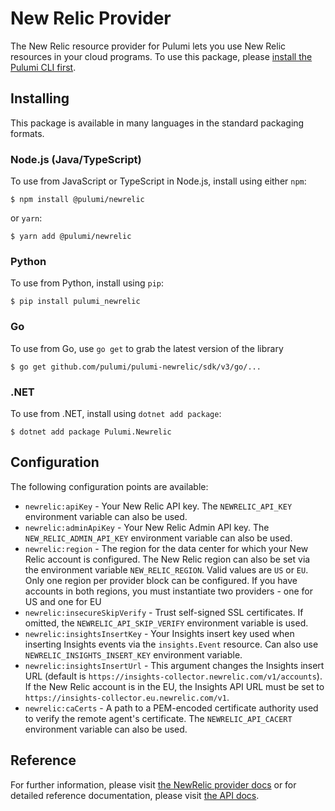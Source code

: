 # New Relic Provider

The New Relic resource provider for Pulumi lets you use New Relic resources in your cloud programs.
To use this package, please [install the Pulumi CLI first][1].

## Installing

This package is available in many languages in the standard packaging formats.

### Node.js (Java/TypeScript)

To use from JavaScript or TypeScript in Node.js, install using either `npm`:

    $ npm install @pulumi/newrelic

or `yarn`:

    $ yarn add @pulumi/newrelic

### Python

To use from Python, install using `pip`:

    $ pip install pulumi_newrelic

### Go

To use from Go, use `go get` to grab the latest version of the library

    $ go get github.com/pulumi/pulumi-newrelic/sdk/v3/go/...
    

### .NET

To use from .NET, install using `dotnet add package`:

    $ dotnet add package Pulumi.Newrelic    
    
## Configuration

The following configuration points are available:

- `newrelic:apiKey` - Your New Relic API key. The `NEWRELIC_API_KEY` environment variable can also be used.
- `newrelic:adminApiKey` - Your New Relic Admin API key. The `NEW_RELIC_ADMIN_API_KEY` environment variable can also be used.
- `newrelic:region` - The region for the data center for which your New Relic account is configured. The New Relic region
  can also be set via the environment variable `NEW_RELIC_REGION`. Valid values are `US` or `EU`. Only one region per 
  provider block can be configured. If you have accounts in both regions, you must instantiate two providers - 
  one for US and one for EU
- `newrelic:insecureSkipVerify` - Trust self-signed SSL certificates. If omitted, the `NEWRELIC_API_SKIP_VERIFY` environment
  variable is used.
- `newrelic:insightsInsertKey` - Your Insights insert key used when inserting Insights events via the `insights.Event` resource.
  Can also use `NEWRELIC_INSIGHTS_INSERT_KEY` environment variable.
- `newrelic:insightsInsertUrl` - This argument changes the Insights insert URL (default is `https://insights-collector.newrelic.com/v1/accounts`).
  If the New Relic account is in the EU, the Insights API URL must be set to `https://insights-collector.eu.newrelic.com/v1`. 
- `newrelic:caCerts` - A path to a PEM-encoded certificate authority used to verify the remote agent's certificate. The
  `NEWRELIC_API_CACERT` environment variable can also be used.

## Reference

For further information, please visit [the NewRelic provider docs](https://www.pulumi.com/docs/intro/cloud-providers/newrelic) or for detailed reference documentation, please visit [the API docs](https://www.pulumi.com/docs/reference/pkg/newrelic).


[1]: https://www.pulumi.com/docs
